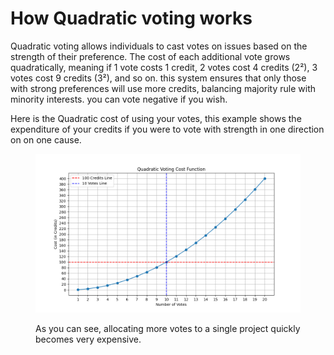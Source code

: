 # How Quadratic voting works

Quadratic voting allows individuals to cast votes on issues based on the strength of their preference. The cost of each additional vote grows quadratically, meaning if 1 vote costs 1 credit, 2 votes cost 4 credits (2²), 3 votes cost 9 credits (3²), and so on. this system ensures that only those with strong preferences will use more credits, balancing majority rule with minority interests. you can vote negative if you wish.

Here is the Quadratic cost of using your votes, this example shows the expenditure of your credits if you were to vote with strength in one direction on on one cause.&#x20;

<figure><img src="../.gitbook/assets/Figure_1.png" alt=""><figcaption><p> As you can see, allocating more votes to a single project quickly becomes very expensive.</p></figcaption></figure>
